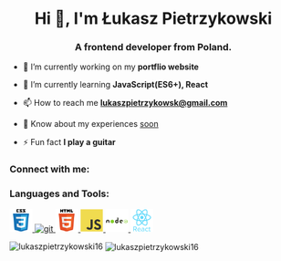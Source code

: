 <h1 align="center">Hi 👋, I'm Łukasz Pietrzykowski</h1>
<h3 align="center">A frontend developer from Poland.</h3>

- 🔭 I’m currently working on my **portflio website**

- 🌱 I’m currently learning **JavaScript(ES6+), React**

- 📫 How to reach me **lukaszpietrzykowsk@gmail.com**

- 📄 Know about my experiences [soon](soon)

- ⚡ Fun fact **I play a guitar**

<h3 align="left">Connect with me:</h3>
<p align="left">
</p>

<h3 align="left">Languages and Tools:</h3>
<p align="left"> <a href="https://www.w3schools.com/css/" target="_blank" rel="noreferrer"> <img src="https://raw.githubusercontent.com/devicons/devicon/master/icons/css3/css3-original-wordmark.svg" alt="css3" width="40" height="40"/> </a> <a href="https://git-scm.com/" target="_blank" rel="noreferrer"> <img src="https://www.vectorlogo.zone/logos/git-scm/git-scm-icon.svg" alt="git" width="40" height="40"/> </a> <a href="https://www.w3.org/html/" target="_blank" rel="noreferrer"> <img src="https://raw.githubusercontent.com/devicons/devicon/master/icons/html5/html5-original-wordmark.svg" alt="html5" width="40" height="40"/> </a> <a href="https://developer.mozilla.org/en-US/docs/Web/JavaScript" target="_blank" rel="noreferrer"> <img src="https://raw.githubusercontent.com/devicons/devicon/master/icons/javascript/javascript-original.svg" alt="javascript" width="40" height="40"/> </a> <a href="https://nodejs.org" target="_blank" rel="noreferrer"> <img src="https://raw.githubusercontent.com/devicons/devicon/master/icons/nodejs/nodejs-original-wordmark.svg" alt="nodejs" width="40" height="40"/> </a> <a href="https://reactjs.org/" target="_blank" rel="noreferrer"> <img src="https://raw.githubusercontent.com/devicons/devicon/master/icons/react/react-original-wordmark.svg" alt="react" width="40" height="40"/> </a> </p>

<p><img align="left" src="https://github-readme-stats.vercel.app/api/top-langs?username=lukaszpietrzykowski16&show_icons=true&locale=en&layout=compact" alt="lukaszpietrzykowski16" /></p>

<p>&nbsp;<img align="center" src="https://github-readme-stats.vercel.app/api?username=lukaszpietrzykowski16&show_icons=true&locale=en" alt="lukaszpietrzykowski16" /></p>
